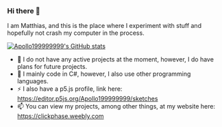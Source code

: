 ### Hi there 👋

I am Matthias, and this is the place where I experiment with stuff and hopefully not crash my computer in the process.

[![Apollo199999999's GitHub stats](https://github-readme-stats.vercel.app/api?username=Apollo199999999&theme=radical)](https://github.com/anuraghazra/github-readme-stats)


* 🔭 I do not have any active projects at the moment, however, I do have plans for future projects.
* 🌱 I mainly code in C#, however, I also use other programming languages.
* ⚡ I also have a p5.js profile, link here: https://editor.p5js.org/Apollo199999999/sketches
* 📫 You can view my projects, among other things, at my website here: https://clickphase.weebly.com
